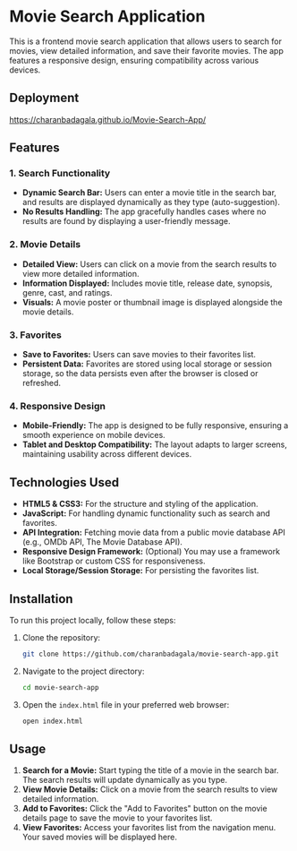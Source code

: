 # Movie Search Application

This is a frontend movie search application that allows users to search for movies, view detailed information, and save their favorite movies. The app features a responsive design, ensuring compatibility across various devices.

## Deployment
https://charanbadagala.github.io/Movie-Search-App/

## Features

### 1. Search Functionality
- **Dynamic Search Bar:** Users can enter a movie title in the search bar, and results are displayed dynamically as they type (auto-suggestion).
- **No Results Handling:** The app gracefully handles cases where no results are found by displaying a user-friendly message.

### 2. Movie Details
- **Detailed View:** Users can click on a movie from the search results to view more detailed information.
- **Information Displayed:** Includes movie title, release date, synopsis, genre, cast, and ratings.
- **Visuals:** A movie poster or thumbnail image is displayed alongside the movie details.

### 3. Favorites
- **Save to Favorites:** Users can save movies to their favorites list.
- **Persistent Data:** Favorites are stored using local storage or session storage, so the data persists even after the browser is closed or refreshed.

### 4. Responsive Design
- **Mobile-Friendly:** The app is designed to be fully responsive, ensuring a smooth experience on mobile devices.
- **Tablet and Desktop Compatibility:** The layout adapts to larger screens, maintaining usability across different devices.

## Technologies Used

- **HTML5 & CSS3:** For the structure and styling of the application.
- **JavaScript:** For handling dynamic functionality such as search and favorites.
- **API Integration:** Fetching movie data from a public movie database API (e.g., OMDb API, The Movie Database API).
- **Responsive Design Framework:** (Optional) You may use a framework like Bootstrap or custom CSS for responsiveness.
- **Local Storage/Session Storage:** For persisting the favorites list.

## Installation

To run this project locally, follow these steps:

1. Clone the repository:
    ```bash
    git clone https://github.com/charanbadagala/movie-search-app.git
    ```
2. Navigate to the project directory:
    ```bash
    cd movie-search-app
    ```
3. Open the `index.html` file in your preferred web browser:
    ```bash
    open index.html
    ```

## Usage

1. **Search for a Movie:** Start typing the title of a movie in the search bar. The search results will update dynamically as you type.
2. **View Movie Details:** Click on a movie from the search results to view detailed information.
3. **Add to Favorites:** Click the "Add to Favorites" button on the movie details page to save the movie to your favorites list.
4. **View Favorites:** Access your favorites list from the navigation menu. Your saved movies will be displayed here.
